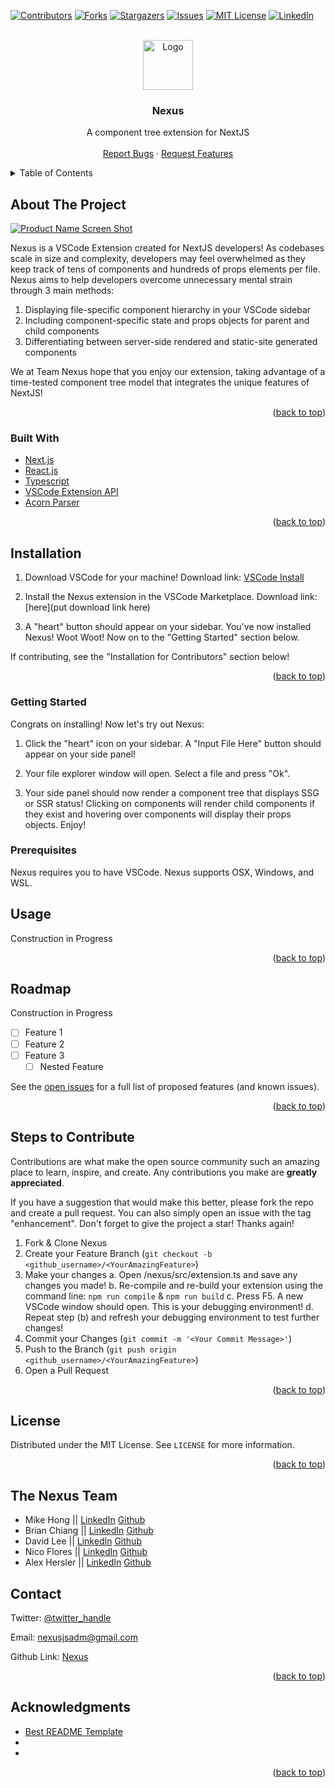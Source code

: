 <div id="top"></div>

<!-- PROJECT SHIELDS -->
<!--
*** I'm using markdown "reference style" links for readability.
*** Reference links are enclosed in brackets [ ] instead of parentheses ( ).
*** See the bottom of this document for the declaration of the reference variables
*** for contributors-url, forks-url, etc. This is an optional, concise syntax you may use.
*** https://www.markdownguide.org/basic-syntax/#reference-style-links
-->
[![Contributors][contributors-shield]][contributors-url]
[![Forks][forks-shield]][forks-url]
[![Stargazers][stars-shield]][stars-url]
[![Issues][issues-shield]][issues-url]
[![MIT License][license-shield]][license-url]
[![LinkedIn][linkedin-shield]][linkedin-url]



<!-- PROJECT LOGO -->
<br />
<div align="center">
  <a href="https://github.com/github_username/repo_name">
    <img src="images/logo.png" alt="Logo" width="80" height="80">
  </a>

<h3 align="center">Nexus</h3>

  <p align="center">
    A component tree extension for NextJS
    <br />
    <br />
    <a href="https://github.com/oslabs-beta/Nexus/issues">Report Bugs</a>
    ·
    <a href="https://github.com/oslabs-beta/Nexus/issues">Request Features</a>
  </p>
</div>



<!-- TABLE OF CONTENTS -->
<details>
  <summary>Table of Contents</summary>
  <ol>
    <li>
      <a href="#about-the-project">About The Project</a>
      <ul>
        <li><a href="#built-with">Built With</a></li>
      </ul>
    </li>
    <li>
      <a href="#getting-started">Getting Started</a>
      <ul>
        <li><a href="#prerequisites">Prerequisites</a></li>
        <li><a href="#installation">Installation</a></li>
      </ul>
    </li>
    <li><a href="#usage">Usage</a></li>
    <li><a href="#roadmap">Roadmap</a></li>
    <li><a href="#contributing">Contributing</a></li>
    <li><a href="#license">License</a></li>
    <li><a href="#contact">Contact</a></li>
    <li><a href="#acknowledgments">Acknowledgments</a></li>
  </ol>
</details>



<!-- ABOUT THE PROJECT -->
## About The Project

[![Product Name Screen Shot][product-screenshot]](https://example.com)

Nexus is a VSCode Extension created for NextJS developers! As codebases scale in size and complexity, developers may feel overwhelmed as they keep track of tens of components and hundreds of props elements per file. Nexus aims to help developers overcome unnecessary mental strain through 3 main methods:

1. Displaying file-specific component hierarchy in your VSCode sidebar
2. Including component-specific state and props objects for parent and child components
3. Differentiating between server-side rendered and static-site generated components

We at Team Nexus hope that you enjoy our extension, taking advantage of a time-tested component tree model that integrates the unique features of NextJS!  

<p align="right">(<a href="#top">back to top</a>)</p>



### Built With

* [Next.js](https://nextjs.org/)
* [React.js](https://reactjs.org/)
* [Typescript](https://www.typescriptlang.org/)
* [VSCode Extension API](https://code.visualstudio.com/api)
* [Acorn Parser](https://www.npmjs.com/package/acorn)

<p align="right">(<a href="#top">back to top</a>)</p>


## Installation

1. Download VSCode for your machine! Download link: [VSCode Install](https://code.visualstudio.com/download)

2. Install the Nexus extension in the VSCode Marketplace. Download link: [here](put download link here)

3. A "heart" button should appear on your sidebar. You've now installed Nexus! Woot Woot! Now on to the "Getting Started" section below.

If contributing, see the "Installation for Contributors" section below! 

<p align="right">(<a href="#top">back to top</a>)</p>

<!-- GETTING STARTED -->
### Getting Started

Congrats on installing! Now let's try out Nexus:

1. Click the "heart" icon on your sidebar. A "Input File Here" button should appear on your side panel!

2. Your file explorer window will open. Select a file and press "Ok".

3. Your side panel should now render a component tree that displays SSG or SSR status! Clicking on components will render child components if they exist and hovering over components will display their props objects. Enjoy!


### Prerequisites

Nexus requires you to have VSCode. 
Nexus supports OSX, Windows, and WSL.

<!-- USAGE EXAMPLES -->
## Usage

Construction in Progress

<p align="right">(<a href="#top">back to top</a>)</p>



<!-- ROADMAP -->
## Roadmap

Construction in Progress
- [ ] Feature 1
- [ ] Feature 2
- [ ] Feature 3
    - [ ] Nested Feature

See the [open issues](https://github.com/github_username/repo_name/issues) for a full list of proposed features (and known issues).

<p align="right">(<a href="#top">back to top</a>)</p>


<!-- CONTRIBUTING -->
## Steps to Contribute

Contributions are what make the open source community such an amazing place to learn, inspire, and create. Any contributions you make are **greatly appreciated**.

If you have a suggestion that would make this better, please fork the repo and create a pull request. You can also simply open an issue with the tag "enhancement".
Don't forget to give the project a star! Thanks again!

1. Fork & Clone Nexus
2. Create your Feature Branch (`git checkout -b <github_username>/<YourAmazingFeature>`)
3. Make your changes
  a. Open /nexus/src/extension.ts and save any changes you made!
  b. Re-compile and re-build your extension using the command line: `npm run compile` & `npm run build`
  c. Press F5. A new VSCode window should open. This is your debugging environment!
  d. Repeat step (b) and refresh your debugging environment to test further changes!
4. Commit your Changes (`git commit -m '<Your Commit Message>'`)
5. Push to the Branch (`git push origin <github_username>/<YourAmazingFeature>`)
6. Open a Pull Request

<p align="right">(<a href="#top">back to top</a>)</p>



<!-- LICENSE -->
## License

Distributed under the MIT License. See `LICENSE` for more information.

<p align="right">(<a href="#top">back to top</a>)</p>

## The Nexus Team

* Mike Hong || [LinkedIn](https://www.linkedin.com/in/mykongee/) [Github](https://github.com/mykongee)
* Brian Chiang || [LinkedIn](https://www.linkedin.com/in/brian-chiang-849a181a7/) [Github](https://github.com/BChiang4)
* David Lee || [LinkedIn](https://www.linkedin.com/in/david-lee-39541411a/) [Github](https://github.com/dplee123)
* Nico Flores || [LinkedIn](https://www.linkedin.com/in/nicolasaflores/) [Github](https://github.com/nicoflrs)
* Alex Hersler || [LinkedIn](https://www.linkedin.com/in/alex-hersler/) [Github](https://github.com/FoxEight)

<!-- CONTACT -->
## Contact
<!--include twitter and github icons in media folder as svg files -->
Twitter: [@twitter_handle](https://twitter.com/twitter_handle) 

Email: nexusjsadm@gmail.com

Github Link: [Nexus](https://github.com/oslabs-beta/Nexus)

<p align="right">(<a href="#top">back to top</a>)</p>



<!-- ACKNOWLEDGMENTS -->
## Acknowledgments

* [Best README Template](https://github.com/othneildrew/Best-README-Template)
* []()
* []()

<p align="right">(<a href="#top">back to top</a>)</p>



<!-- MARKDOWN LINKS & IMAGES -->
<!-- https://www.markdownguide.org/basic-syntax/#reference-style-links -->
[contributors-shield]: https://img.shields.io/github/contributors/github_username/repo_name.svg?style=for-the-badge
[contributors-url]: https://github.com/github_username/repo_name/graphs/contributors
[forks-shield]: https://img.shields.io/github/forks/github_username/repo_name.svg?style=for-the-badge
[forks-url]: https://github.com/github_username/repo_name/network/members
[stars-shield]: https://img.shields.io/github/stars/github_username/repo_name.svg?style=for-the-badge
[stars-url]: https://github.com/github_username/repo_name/stargazers
[issues-shield]: https://img.shields.io/github/issues/github_username/repo_name.svg?style=for-the-badge
[issues-url]: https://github.com/github_username/repo_name/issues
[license-shield]: https://img.shields.io/github/license/github_username/repo_name.svg?style=for-the-badge
[license-url]: https://github.com/github_username/repo_name/blob/master/LICENSE.txt
[linkedin-shield]: https://img.shields.io/badge/-LinkedIn-black.svg?style=for-the-badge&logo=linkedin&colorB=555
[linkedin-url]: https://linkedin.com/in/linkedin_username
[product-screenshot]: images/screenshot.png
